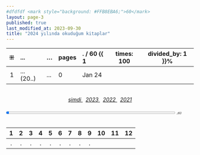 ```yaml
---
#dfdfdf <mark style="background: #FFB8EBA6;">60</mark>
layout: page-3
published: true
last_modified_at: 2023-09-30
title: "2024 yılında okuduğum kitaplar"
---
```


|  ⁜  | ...        | …   | pages | . / 60 {{ 1 | times: 100 | divided_by: 1 }}% |
| :-: | :--------- | :-- | :---- | :---------- | ---------- | ----------------- |
|  1  | ... (20..) | ... | 0     | Jan 24      |

  <br>
<center>
<span class="link1" style="font-style: italic;"><a href="/now" title='şimdi'>şimdi </a></span> &nbsp;
<span class="link1" style="font-style: italic;"><a href="/2023" title='2023'>2023 </a></span> &nbsp;
<span class="link1" style="font-style: italic;"><a href="/2022" title='2022'>2022 </a></span> &nbsp; 
<span class="link1" style="font-style: italic;"><a href="/2021" title='2021'>2021 </a></span>
</center>

  <br>
<div>
<progress title="./60" value="1" max="60" style="width: 90%;"></progress>
<span style="font-size: 50%; width: 5%; font-style: italic;" title="reading challenge 2024"> ./60</span>
</div>
<div style="clear: both"></div>
<br />

|  1  |  2  |  3  |  4  |  5  |  6  |  7  |  8  |  9  | 10  | 11  | 12  |
| :-: | :-: | :-: | :-: | :-: | :-: | :-: | :-: | :-: | :-: | :-: | :-: |
|  .  |  .  |  .  |  .  |  .  |  .  |  .  |  .  |  .  |     |     |     |
